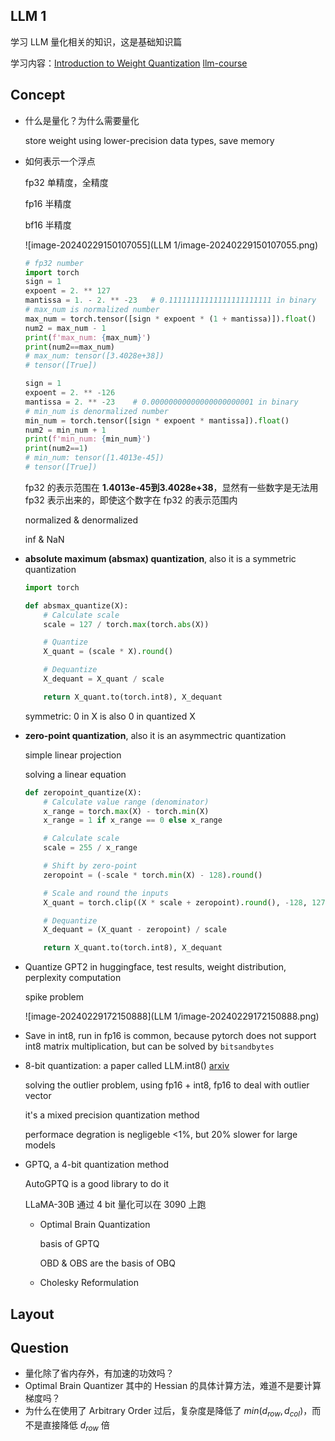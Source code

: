 ## LLM 1

学习 LLM 量化相关的知识，这是基础知识篇

学习内容：[Introduction to Weight Quantization](https://mlabonne.github.io/blog/posts/Introduction_to_Weight_Quantization.html) [llm-course](https://github.com/mlabonne/llm-course)

## Concept

- 什么是量化？为什么需要量化

  store weight using lower-precision data types, save memory

- 如何表示一个浮点

  fp32 单精度，全精度

  fp16 半精度

  bf16 半精度

  ![image-20240229150107055](LLM 1/image-20240229150107055.png)

  ```python
  # fp32 number
  import torch
  sign = 1
  expoent = 2. ** 127
  mantissa = 1. - 2. ** -23   # 0.11111111111111111111111 in binary
  # max_num is normalized number
  max_num = torch.tensor([sign * expoent * (1 + mantissa)]).float()
  num2 = max_num - 1
  print(f'max_num: {max_num}')
  print(num2==max_num)
  # max_num: tensor([3.4028e+38])
  # tensor([True])
  
  sign = 1
  expoent = 2. ** -126
  mantissa = 2. ** -23    # 0.00000000000000000000001 in binary
  # min_num is denormalized number
  min_num = torch.tensor([sign * expoent * mantissa]).float()
  num2 = min_num + 1
  print(f'min_num: {min_num}')
  print(num2==1)
  # min_num: tensor([1.4013e-45])
  # tensor([True])
  ```

  fp32 的表示范围在 **1.4013e-45到3.4028e+38**，显然有一些数字是无法用 fp32 表示出来的，即使这个数字在 fp32 的表示范围内

  normalized & denormalized

  inf & NaN

- **absolute maximum (absmax) quantization**, also it is a symmetric quantization

  ```python
  import torch
  
  def absmax_quantize(X):
      # Calculate scale
      scale = 127 / torch.max(torch.abs(X))
  
      # Quantize
      X_quant = (scale * X).round()
  
      # Dequantize
      X_dequant = X_quant / scale
  
      return X_quant.to(torch.int8), X_dequant
  ```

  symmetric: 0 in X is also 0 in quantized X

- **zero-point quantization**, also it is an asymmectric quantization

  simple linear projection

  solving a linear equation

  ```python
  def zeropoint_quantize(X):
      # Calculate value range (denominator)
      x_range = torch.max(X) - torch.min(X)
      x_range = 1 if x_range == 0 else x_range
  
      # Calculate scale
      scale = 255 / x_range
  
      # Shift by zero-point
      zeropoint = (-scale * torch.min(X) - 128).round()
  
      # Scale and round the inputs
      X_quant = torch.clip((X * scale + zeropoint).round(), -128, 127)
  
      # Dequantize
      X_dequant = (X_quant - zeropoint) / scale
  
      return X_quant.to(torch.int8), X_dequant
  ```

  

- Quantize GPT2 in huggingface, test results, weight distribution, perplexity computation

  spike problem

  ![image-20240229172150888](LLM 1/image-20240229172150888.png)

- Save in int8, run in fp16 is common, because pytorch does not support int8 matrix multiplication, but can be solved by `bitsandbytes`

- 8-bit quantization: a paper called LLM.int8() [arxiv](https://arxiv.org/abs/2208.07339)

  solving the outlier problem, using fp16 + int8, fp16 to deal with outlier vector

  it's a mixed precision quantization method

  performace degration is negligeble <1%, but 20% slower for large models

- GPTQ, a 4-bit quantization method

  AutoGPTQ is a good library to do it

  LLaMA-30B 通过 4 bit 量化可以在 3090 上跑

  - Optimal Brain Quantization

    basis of GPTQ

    OBD & OBS are the basis of OBQ

  - Cholesky Reformulation

## Layout

## Question

- 量化除了省内存外，有加速的功效吗？
- Optimal Brain Quantizer 其中的 Hessian 的具体计算方法，难道不是要计算梯度吗？
- 为什么在使用了 Arbitrary Order 过后，复杂度是降低了 $min(d_{row}, d_{col})$，而不是直接降低 $d_{row}$ 倍